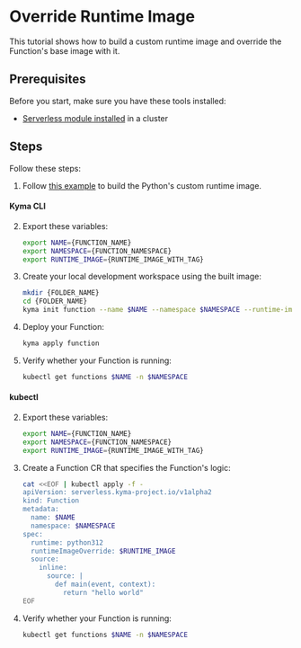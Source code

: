 # Override Runtime Image

This tutorial shows how to build a custom runtime image and override the Function's base image with it.

## Prerequisites

Before you start, make sure you have these tools installed:

- [Serverless module installed](https://kyma-project.io/docs/kyma/latest/04-operation-guides/operations/08-install-uninstall-upgrade-kyma-module/) in a cluster

## Steps

Follow these steps:

1. Follow [this example](https://github.com/kyma-project/serverless/tree/main/examples/custom-serverless-runtime-image) to build the Python's custom runtime image.

<!-- tabs:start -->

#### **Kyma CLI**

2. Export these variables:

    ```bash
    export NAME={FUNCTION_NAME}
    export NAMESPACE={FUNCTION_NAMESPACE}
    export RUNTIME_IMAGE={RUNTIME_IMAGE_WITH_TAG}
    ```

3. Create your local development workspace using the built image:

    ```bash
    mkdir {FOLDER_NAME}
    cd {FOLDER_NAME}
    kyma init function --name $NAME --namespace $NAMESPACE --runtime-image-override $RUNTIME_IMAGE --runtime python312
    ```

4. Deploy your Function:

    ```bash
    kyma apply function
    ```

5. Verify whether your Function is running:

    ```bash
    kubectl get functions $NAME -n $NAMESPACE
    ```

#### **kubectl**

2. Export these variables:

    ```bash
    export NAME={FUNCTION_NAME}
    export NAMESPACE={FUNCTION_NAMESPACE}
    export RUNTIME_IMAGE={RUNTIME_IMAGE_WITH_TAG}
    ```

3. Create a Function CR that specifies the Function's logic:

   ```bash
   cat <<EOF | kubectl apply -f -
   apiVersion: serverless.kyma-project.io/v1alpha2
   kind: Function
   metadata:
     name: $NAME
     namespace: $NAMESPACE
   spec:
     runtime: python312
     runtimeImageOverride: $RUNTIME_IMAGE
     source:
       inline:
         source: |
           def main(event, context):
             return "hello world"
   EOF
   ```

4. Verify whether your Function is running:

    ```bash
    kubectl get functions $NAME -n $NAMESPACE
    ```

<!-- tabs:end -->
